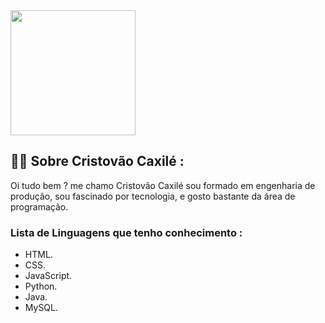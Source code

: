 <img height="200px" src="https://tm.ibxk.com.br/2021/08/10/10181814794027.jpg?ims=1200x675" ab="">

 ## :man_technologist: Sobre Cristovão Caxilé :
 
 Oi tudo bem ? me chamo Cristovão Caxilé sou formado em engenharia de produção, sou fascinado por tecnologia, e gosto bastante da área de programação.
 
 ### Lista de Linguagens que tenho conhecimento :
 
 <ul>
    <li> HTML.
    <li> CSS.
    <li> JavaScript.
    <li> Python.
    <li> Java.
    <li> MySQL.
 <ul>
